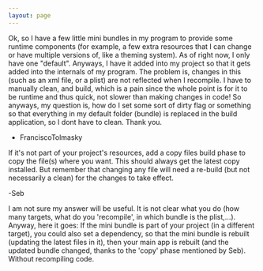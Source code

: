 ```yaml
---
layout: page
---
```


Ok, so I have a few little mini bundles in my program to provide some runtime components (for example, a few extra resources that I can change or have multiple versions of, like a theming system).  As of right now, I only have one "default".  Anyways, I have it added into my project so that it gets added into the internals of my program.  The problem is, changes in this (such as an xml file, or a plist) are not reflected when I recompile.  I have to manually clean, and build, which is a pain since the whole point is for it to be runtime and thus quick, not slower than making changes in code!  So anyways, my question is, how do I set some sort of dirty flag or something so that everything in my default folder (bundle) is replaced in the build application, so I dont have to clean.  Thank you.

- FranciscoTolmasky

If it's not part of your project's resources, add a copy files build phase to copy the file(s) where you want. This should always get the latest copy installed. But remember that changing any file will need a re-build (but not necessarily a clean) for the changes to take effect.

-Seb

I am not sure my answer will be useful. It is not clear what you do (how many targets, what do you 'recompile', in which bundle is the plist,...).
Anyway, here it goes:
If the mini bundle is part of your project (in a different target), you could also set a dependency, so that the mini bundle is rebuilt (updating the latest files in it), then your main app is rebuilt (and the updated bundle changed, thanks to the 'copy' phase mentioned by Seb). Without recompiling code.

